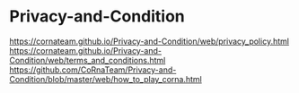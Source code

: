 # Privacy-and-Condition
https://cornateam.github.io/Privacy-and-Condition/web/privacy_policy.html
https://cornateam.github.io/Privacy-and-Condition/web/terms_and_conditions.html
https://github.com/CoRnaTeam/Privacy-and-Condition/blob/master/web/how_to_play_corna.html
